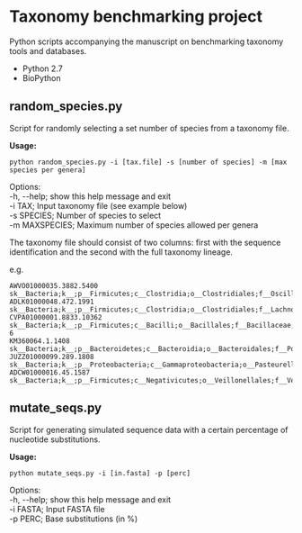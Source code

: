 Taxonomy benchmarking project
=============================

Python scripts accompanying the manuscript on benchmarking taxonomy tools and databases.

* Python 2.7
* BioPython

## random_species.py

Script for randomly selecting a set number of species from a taxonomy file.

<b>Usage:</b>
```
python random_species.py -i [tax.file] -s [number of species] -m [max species per genera]
```
Options:  
-h, --help; show this help message and exit  
-i  TAX; Input taxonomy file (see example below)  
-s  SPECIES; Number of species to select    
-m  MAXSPECIES; Maximum number of species allowed per genera

The taxonomy file should consist of two columns: first with the sequence identification and the second with the full taxonomy lineage.

e.g.
```
AWVO01000035.3882.5400	sk__Bacteria;k__;p__Firmicutes;c__Clostridia;o__Clostridiales;f__Oscillospiraceae;g__Oscillibacter;s__Oscillibacter_sp._KLE_1745
ADLK01000048.472.1991	sk__Bacteria;k__;p__Firmicutes;c__Clostridia;o__Clostridiales;f__Lachnospiraceae;g__Lachnoclostridium;s__[Clostridium]_citroniae
CVPA01000001.8833.10362	sk__Bacteria;k__;p__Firmicutes;c__Bacilli;o__Bacillales;f__Bacillaceae;g__Bacillus;s__Bacillus_sp._Co1-6
KM360064.1.1408	sk__Bacteria;k__;p__Bacteroidetes;c__Bacteroidia;o__Bacteroidales;f__Porphyromonadaceae;g__Porphyromonas;s__Porphyromonas_katsikii
JUZZ01000099.289.1808	sk__Bacteria;k__;p__Proteobacteria;c__Gammaproteobacteria;o__Pasteurellales;f__Pasteurellaceae;g__Haemophilus;s__Haemophilus_parainfluenzae
ADCW01000016.45.1587	sk__Bacteria;k__;p__Firmicutes;c__Negativicutes;o__Veillonellales;f__Veillonellaceae;g__Veillonella;s__Veillonella_sp._6_1_27
```
## mutate_seqs.py

Script for generating simulated sequence data with a certain percentage of nucleotide substitutions. 

<b>Usage:</b>
```
python mutate_seqs.py -i [in.fasta] -p [perc]
```
Options:  
-h, --help; show this help message and exit  
-i FASTA; Input FASTA file  
-p PERC; Base substitutions (in %)  
